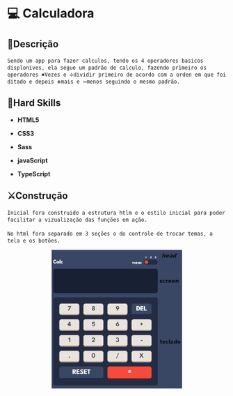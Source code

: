 # 💻 Calculadora

## 📖Descrição

    Sendo um app para fazer calculos, tendo os 4 operadores basicos displonives, ela segue um padrão de calculo, fazendo primeiro os operadores ✖️Vezes e ➗dividir primeiro de acordo com a orden em que foi ditado e depois ➕mais e ➖menos seguindo o mesmo padrão.

## 🚀Hard Skills

- **HTML5**

- **CSS3**

- **Sass**

- **javaScript**

- **TypeScript**

## ⚔️Construção

    Inicial fora construido a estrutura htlm e o estilo inicial para poder facilitar a vizualização das funções em ação.

    No html fora separado em 3 seções o do controle de trocar temas, a tela e os botões.

<div align='center'>

![Alt text](calcula-ilustration-1.jpg)
</div>

